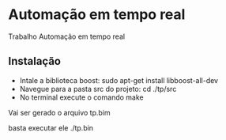 # Automação em tempo real
Trabalho Automação em tempo real

## Instalação 

* Intale a biblioteca boost:  sudo apt-get install libboost-all-dev
* Navegue para a pasta src do projeto: cd ./tp/src
* No terminal execute o comando make

Vai ser gerado o arquivo tp.bim

basta executar ele ./tp.bin